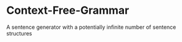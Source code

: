 # Context-Free-Grammar
A sentence generator with a potentially infinite number of sentence structures
